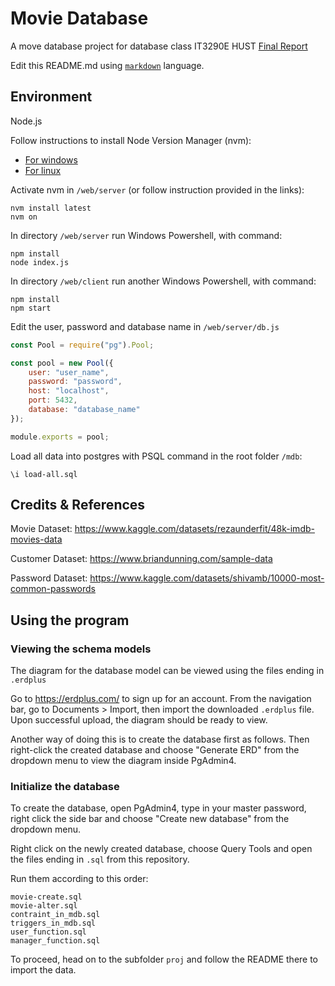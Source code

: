 # Movie Database
A move database project for database class IT3290E
HUST
[Final Report](https://docs.google.com/document/d/11-n5uiSzpTiDRPM0NfHfQpganTWKHJtr_gmEIPgeUJk/)

Edit this README.md using [`markdown`](https://www.markdownguide.org) language.


## Environment
Node.js

Follow instructions to install Node Version Manager (nvm):
- [For windows](https://github.com/coreybutler/nvm-windows)
- [For linux](https://github.com/coreybutler/nvm-windows)

Activate nvm in `/web/server` (or follow instruction provided in the links):
```
nvm install latest
nvm on
```

In directory `/web/server` run Windows Powershell, with command:
```
npm install
node index.js
```

In directory `/web/client` run another Windows Powershell, with command:
```
npm install
npm start
```

Edit the user, password and database name in `/web/server/db.js`
```js
const Pool = require("pg").Pool;

const pool = new Pool({
	user: "user_name",
	password: "password",
	host: "localhost",
	port: 5432,
	database: "database_name"
});

module.exports = pool;
```

Load all data into postgres with PSQL command in the root folder `/mdb`:
```
\i load-all.sql
```

## Credits & References
Movie Dataset: https://www.kaggle.com/datasets/rezaunderfit/48k-imdb-movies-data

Customer Dataset: https://www.briandunning.com/sample-data

Password Dataset: https://www.kaggle.com/datasets/shivamb/10000-most-common-passwords

## Using the program
### Viewing the schema models
The diagram for the database model can be viewed using the files ending in `.erdplus`  

Go to https://erdplus.com/ to sign up for an account. From the navigation bar, go to Documents > Import, then import the downloaded `.erdplus` file. Upon successful upload, the diagram should be ready to view.

Another way of doing this is to create the database first as follows. Then right-click the created database and choose "Generate ERD" from the dropdown menu to view the diagram inside PgAdmin4.

### Initialize the database
To create the database, open PgAdmin4, type in your master password, right click the side bar and choose "Create new database" from the dropdown menu.

Right click on the newly created database, choose Query Tools and open the files ending in `.sql` from this repository.

Run them according to this order: 
```
movie-create.sql
movie-alter.sql
contraint_in_mdb.sql
triggers_in_mdb.sql
user_function.sql
manager_function.sql
```

To proceed, head on to the subfolder `proj` and follow the README there to import the data.

